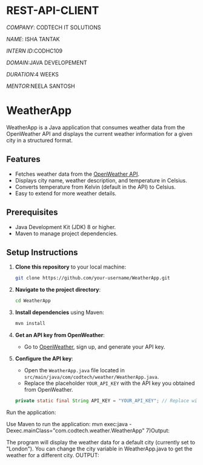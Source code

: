 # REST-API-CLIENT
*COMPANY*: CODTECH IT SOLUTIONS

*NAME*: ISHA TANTAK

*INTERN ID*:CODHC109

*DOMAIN*:JAVA DEVELOPEMENT

*DURATION*:4 WEEKS

*MENTOR*:NEELA SANTOSH
# WeatherApp

WeatherApp is a Java application that consumes weather data from the OpenWeather API and displays the current weather information for a given city in a structured format.

## Features

- Fetches weather data from the [OpenWeather API](https://openweathermap.org/).
- Displays city name, weather description, and temperature in Celsius.
- Converts temperature from Kelvin (default in the API) to Celsius.
- Easy to extend for more weather details.

## Prerequisites

- Java Development Kit (JDK) 8 or higher.
- Maven to manage project dependencies.

## Setup Instructions

1. **Clone this repository** to your local machine:

    ```bash
    git clone https://github.com/your-username/WeatherApp.git
    ```

2. **Navigate to the project directory**:

    ```bash
    cd WeatherApp
    ```

3. **Install dependencies** using Maven:

    ```bash
    mvn install
    ```

4. **Get an API key from OpenWeather**:
   - Go to [OpenWeather](https://openweathermap.org/), sign up, and generate your API key.

5. **Configure the API key**:
   - Open the `WeatherApp.java` file located in `src/main/java/com/codtech/weather/WeatherApp.java`.
   - Replace the placeholder `YOUR_API_KEY` with the API key you obtained from OpenWeather.

   ```java
   private static final String API_KEY = "YOUR_API_KEY"; // Replace with your OpenWeather API key
Run the application:

Use Maven to run the application:
mvn exec:java -Dexec.mainClass="com.codtech.weather.WeatherApp"
7)Output:

The program will display the weather data for a default city (currently set to "London").
You can change the city variable in WeatherApp.java to get the weather for a different city.
OUTPUT:

